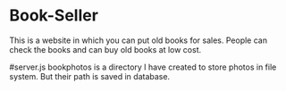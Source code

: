 # Book-Seller
This is a website in which you can put old books for sales. People can check the books and can buy old books at low cost.

#server.js
bookphotos is a directory I have created to store photos in file system.
But their path is saved in database.
